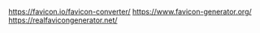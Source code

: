 https://favicon.io/favicon-converter/
https://www.favicon-generator.org/
https://realfavicongenerator.net/